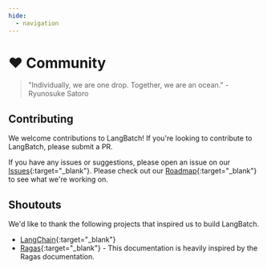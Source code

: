 ```yaml
---
hide:
  - navigation
---
```


# ❤️ Community 

> "Individually, we are one drop. Together, we are an ocean." - Ryunosuke Satoro

## Contributing
We welcome contributions to LangBatch! If you're looking to contribute to LangBatch, please submit a PR.

If you have any issues or suggestions, please open an issue on our [Issues](https://github.com/EasyLLM/langbatch/issues){:target="_blank"}.
Please check out our [Roadmap](https://github.com/EasyLLM/langbatch/issues/1){:target="_blank"} to see what we're working on.

## Shoutouts

We'd like to thank the following projects that inspired us to build LangBatch.

- [LangChain](https://github.com/langchain-ai/langchain){:target="_blank"}
- [Ragas](https://github.com/explodinggradients/ragas){:target="_blank"} - This documentation is heavily inspired by the Ragas documentation.

